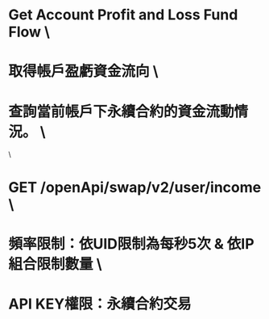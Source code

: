 # Get Account Profit and Loss Fund Flow \
# 取得帳戶盈虧資金流向 \
# 查詢當前帳戶下永續合約的資金流動情況。 \
\
# GET /openApi/swap/v2/user/income \
# 頻率限制：依UID限制為每秒5次 & 依IP組合限制數量 \
# API KEY權限：永續合約交易
